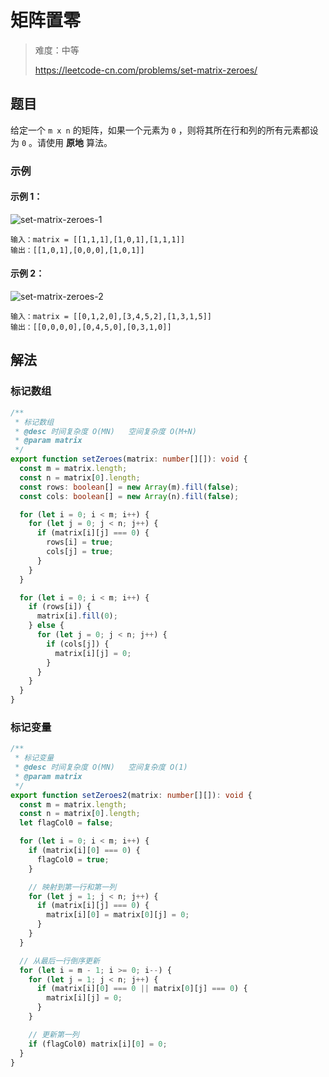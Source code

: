 # 矩阵置零

> 难度：中等
>
> https://leetcode-cn.com/problems/set-matrix-zeroes/

## 题目

给定一个 `m x n` 的矩阵，如果一个元素为 `0` ，则将其所在行和列的所有元素都设为
`0` 。请使用 **原地** 算法。

### 示例

#### 示例 1：

![set-matrix-zeroes-1](https://user-images.githubusercontent.com/88995580/159103219-23026ae8-c30e-4737-a174-336cbc0d0288.jpg)

```
输入：matrix = [[1,1,1],[1,0,1],[1,1,1]]
输出：[[1,0,1],[0,0,0],[1,0,1]]
```

#### 示例 2：

![set-matrix-zeroes-2](https://user-images.githubusercontent.com/54696834/159102071-9e272ccd-0635-4993-b56e-1033e80d999c.jpg)

```
输入：matrix = [[0,1,2,0],[3,4,5,2],[1,3,1,5]]
输出：[[0,0,0,0],[0,4,5,0],[0,3,1,0]]
```

## 解法

### 标记数组

```typescript
/**
 * 标记数组
 * @desc 时间复杂度 O(MN)   空间复杂度 O(M+N)
 * @param matrix
 */
export function setZeroes(matrix: number[][]): void {
  const m = matrix.length;
  const n = matrix[0].length;
  const rows: boolean[] = new Array(m).fill(false);
  const cols: boolean[] = new Array(n).fill(false);

  for (let i = 0; i < m; i++) {
    for (let j = 0; j < n; j++) {
      if (matrix[i][j] === 0) {
        rows[i] = true;
        cols[j] = true;
      }
    }
  }

  for (let i = 0; i < m; i++) {
    if (rows[i]) {
      matrix[i].fill(0);
    } else {
      for (let j = 0; j < n; j++) {
        if (cols[j]) {
          matrix[i][j] = 0;
        }
      }
    }
  }
}
```

### 标记变量

```typescript
/**
 * 标记变量
 * @desc 时间复杂度 O(MN)   空间复杂度 O(1)
 * @param matrix
 */
export function setZeroes2(matrix: number[][]): void {
  const m = matrix.length;
  const n = matrix[0].length;
  let flagCol0 = false;

  for (let i = 0; i < m; i++) {
    if (matrix[i][0] === 0) {
      flagCol0 = true;
    }

    // 映射到第一行和第一列
    for (let j = 1; j < n; j++) {
      if (matrix[i][j] === 0) {
        matrix[i][0] = matrix[0][j] = 0;
      }
    }
  }

  // 从最后一行倒序更新
  for (let i = m - 1; i >= 0; i--) {
    for (let j = 1; j < n; j++) {
      if (matrix[i][0] === 0 || matrix[0][j] === 0) {
        matrix[i][j] = 0;
      }
    }

    // 更新第一列
    if (flagCol0) matrix[i][0] = 0;
  }
}
```
